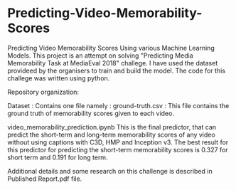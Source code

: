 # Predicting-Video-Memorability-Scores

Predicting Video Memorability Scores Using various Machine Learning Models. This project is an attempt on solving "Predicting Media Memorability Task at MediaEval 2018" challege. I have used the dataset provideed by the organisers to train and build the model. The code for this challege was written using python.

Repository organization:

Dataset : Contains one file namely : ground-truth.csv : This file contains the ground truth of memorability scores given to each video.

video_memorability_prediction.ipynb This is the final predictor, that can predict the short-term and long-term memorability scores of any video without using captions with C3D, HMP and Inception v3. The best result for this predictor for predicting the short-term memorability scores is 0.327 for short term and 0.191 for long term.

Additional details and some research on this challenge is described in Published Report.pdf file.
